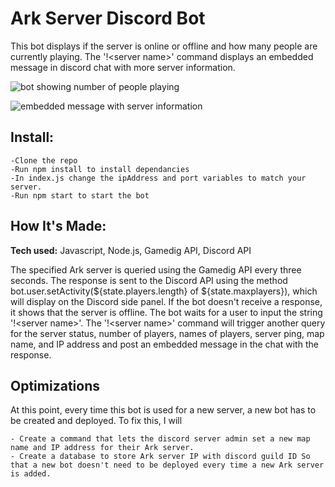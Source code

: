 # Ark Server Discord Bot
This bot displays if the server is online or offline and how many people are currently playing. The \'!\<server name\>\' command 
displays an embedded message in discord chat with more server information.


![bot showing number of people playing](https://user-images.githubusercontent.com/41929486/181074728-ac696aa0-4a47-4c86-a847-c1784685167d.png)

![embedded message with server information](https://user-images.githubusercontent.com/41929486/181074758-5cc1686d-dbbc-42bd-a84c-3f3d726e94da.png)

## Install:
	-Clone the repo 
	-Run npm install to install dependancies
	-In index.js change the ipAddress and port variables to match your server.
	-Run npm start to start the bot

## How It's Made:

**Tech used:** Javascript, Node.js, Gamedig API, Discord API

The specified Ark server is queried using the Gamedig API every three seconds. The response is sent to the Discord API using the method bot.user.setActivity(${state.players.length} of ${state.maxplayers}), which will display on the Discord side panel. If the bot doesn't receive a response, it shows that the server is offline. The bot waits for a user to input the string \'!\<server name\>\'. The \'!\<server name\>\' command will trigger another query for the server status, number of players, names of players, server ping, map name, and IP address and post an embedded message in the chat with the response.
## Optimizations
At this point, every time this bot is used for a new server, a new bot has to be created and deployed. To fix this, I will

	- Create a command that lets the discord server admin set a new map name and IP address for their Ark server.
	- Create a database to store Ark server IP with discord guild ID So that a new bot doesn't need to be deployed every time a new Ark server is added.
